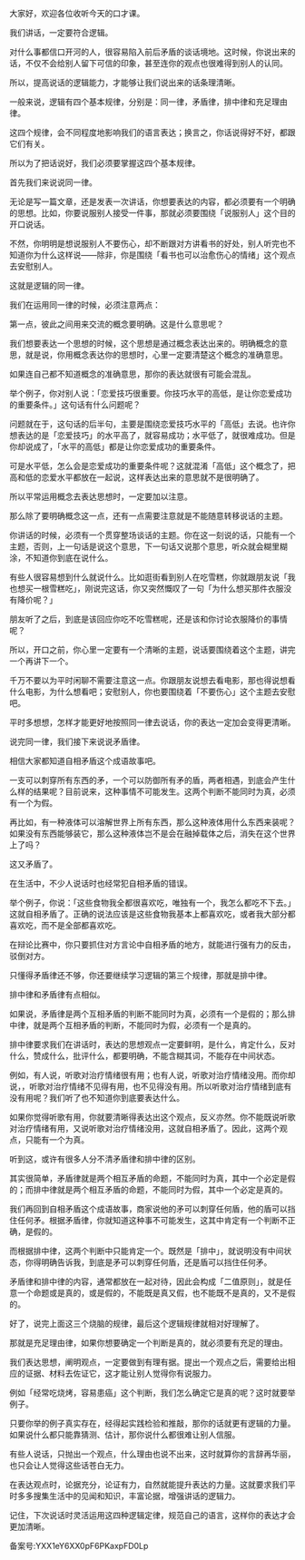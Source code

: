 大家好，欢迎各位收听今天的口才课。

我们讲话，一定要符合逻辑。

对什么事都信口开河的人，很容易陷入前后矛盾的谈话境地。这时候，你说出来的话，不仅不会给别人留下可信的印象，甚至连你的观点也很难得到别人的认同。

所以，提高说话的逻辑能力，才能够让我们说出来的话条理清晰。

一般来说，逻辑有四个基本规律，分别是：同一律，矛盾律，排中律和充足理由律。

这四个规律，会不同程度地影响我们的语言表达；换言之，你话说得好不好，都跟它们有关。

所以为了把话说好，我们必须要掌握这四个基本规律。

首先我们来说说同一律。

无论是写一篇文章，还是发表一次讲话，你想要表达的内容，都必须要有一个明确的思想。比如，你要说服别人接受一件事，那就必须要围绕「说服别人」这个目的开口说话。

不然，你明明是想说服别人不要伤心，却不断跟对方讲看书的好处，别人听完也不知道你为什么这样说——除非，你是围绕「看书也可以治愈伤心的情绪」这个观点去安慰别人。

这就是逻辑的同一律。

我们在运用同一律的时候，必须注意两点：

第一点，彼此之间用来交流的概念要明确。这是什么意思呢？

我们想要表达一个思想的时候，这个思想是通过概念表达出来的。明确概念的意思，就是说，你用概念表达你的思想时，心里一定要清楚这个概念的准确意思。

如果连自己都不知道概念的准确意思，那你的表达就很有可能会混乱。

举个例子，你对别人说：「恋爱技巧很重要。你技巧水平的高低，是让你恋爱成功的重要条件。」这句话有什么问题呢？

问题就在于，这句话的后半句，主要是围绕恋爱技巧水平的「高低」去说。也许你想表达的是「恋爱技巧」的水平高了，就容易成功；水平低了，就很难成功。但是你却说成了，「水平的高低」都是让你恋爱成功的重要条件。

可是水平低，怎么会是恋爱成功的重要条件呢？这就混淆「高低」这个概念了，把高和低的恋爱水平都放在一起说，这样表达出来的意思就不是很明确了。

所以平常运用概念去表达思想时，一定要加以注意。

那么除了要明确概念这一点，还有一点需要注意就是不能随意转移说话的主题。

你讲话的时候，必须有一个贯穿整场谈话的主题。你在这一刻说的话，只能有一个主题，否则，上一句话是说这个意思，下一句话又说那个意思，听众就会糊里糊涂，不知道你到底在说什么。

有些人很容易想到什么就说什么。比如逛街看到别人在吃雪糕，你就跟朋友说「我也想买一根雪糕吃」，刚说完这话，你又突然慨叹了一句「为什么想买那件衣服没有降价呢？」

朋友听了之后，到底是该回应你吃不吃雪糕呢，还是该和你讨论衣服降价的事情呢？

所以，开口之前，你心里一定要有一个清晰的主题，说话要围绕着这个主题，讲完一个再讲下一个。

千万不要以为平时闲聊不需要注意这一点。你跟朋友说想去看电影，那也得说想看什么电影，为什么想看吧；安慰别人，你也要围绕着「不要伤心」这个主题去安慰吧。

平时多想想，怎样才能更好地按照同一律去说话，你的表达一定加会变得更清晰。

说完同一律，我们接下来说说矛盾律。

相信大家都知道自相矛盾这个成语故事吧。

一支可以刺穿所有东西的矛，一个可以防御所有矛的盾，两者相遇，到底会产生什么样的结果呢？目前说来，这种事情不可能发生。这两个判断不能同时为真，必须有一个为假。

再比如，有一种液体可以溶解世界上所有东西，那么这种液体用什么东西来装呢？如果没有东西能够装它，那么这种液体岂不是会在融掉载体之后，消失在这个世界上了吗？

这又矛盾了。

在生活中，不少人说话时也经常犯自相矛盾的错误。

举个例子，你说：「这些食物我全都很喜欢吃，唯独有一个，我怎么都吃不下去。」这就自相矛盾了。正确的说法应该是这些食物我基本上都喜欢吃，或者我大部分都喜欢吃，而不是全部都喜欢吃。

在辩论比赛中，你只要抓住对方言论中自相矛盾的地方，就能进行强有力的反击，驳倒对方。

只懂得矛盾律还不够，你还要继续学习逻辑的第三个规律，那就是排中律。

排中律和矛盾律有点相似。

如果说，矛盾律是两个互相矛盾的判断不能同时为真，必须有一个是假的；那么排中律，就是两个互相矛盾的判断，不能同时为假，必须有一个是真的。

排中律要求我们在讲话时，表达的思想观点一定要鲜明，是什么，肯定什么，反对什么，赞成什么，批评什么，都要明确，不能含糊其词，不能存在中间状态。

例如，有人说，听歌对治疗情绪很有用；也有人说，听歌对治疗情绪没用。而你却说，，听歌对治疗情绪不见得有用，也不见得没有用。所以听歌对治疗情绪到底有没有用呢？我们听了也不知道你到底要表达什么。

如果你觉得听歌有用，你就要清晰得表达出这个观点，反义亦然。你不能既说听歌对治疗情绪有用，又说听歌对治疗情绪没用，这就自相矛盾了。因此，这两个观点，只能有一个为真。

听到这，或许有很多人分不清矛盾律和排中律的区别。

其实很简单，矛盾律就是两个相互矛盾的命题，不能同时为真，其中一个必定是假的；而排中律就是两个相互矛盾的命题，不能同时为假，其中一个必定是真的。

我们再回到自相矛盾这个成语故事，商家说他的矛可以刺穿任何盾，他的盾可以挡住任何矛。根据矛盾律，你就知道这种事不可能发生，这其中肯定有一个判断不正确，是假的。

而根据排中律，这两个判断中只能肯定一个。既然是「排中」，就说明没有中间状态，你得明确告诉我，到底是矛可以刺穿任何盾，还是盾可以挡住任何矛。

矛盾律和排中律的内容，通常都放在一起对待，因此会构成「二值原则」，就是任意一个命题或是真的，或是假的，不能既是真又假，也不能既不是真的，又不是假的。

好了，说完上面这三个烧脑的规律，最后这个逻辑规律就相对好理解了。

那就是充足理由律，如果你想要确定一个判断是真的，就必须要有充足的理由。

我们表达思想，阐明观点，一定要做到有理有据。提出一个观点之后，需要给出相应的证据、材料去佐证它，这才能让别人觉得你有说服力。

例如「经常吃烧烤，容易患癌」这个判断，我们怎么确定它是真的呢？这时就要举例子。

只要你举的例子真实存在，经得起实践检验和推敲，那你的话就更有逻辑的力量。如果说什么都只能靠猜测、估计，那你说什么都很难让别人信服。

有些人说话，只抛出一个观点，什么理由也说不出来，这时就算你的言辞再华丽，也只会让人觉得这些话苍白无力。

在表达观点时，论据充分，论证有力，自然就能提升表达的力量。这就要求我们平时多多搜集生活中的见闻和知识，丰富论据，增强讲话的逻辑力。

记住，下次说话时灵活运用这四种逻辑定律，规范自己的语言，这样你的表达才会更加清晰。

备案号:YXX1eY6XX0pF6PKaxpFD0Lp